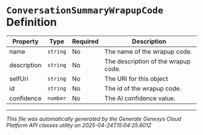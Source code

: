 # `ConversationSummaryWrapupCode` Definition

| Property | Type | Required | Description |
|----------|------|----------|-------------|
| name | `string` | No | The name of the wrapup code. |
| description | `string` | No | The description of the wrapup code. |
| selfUri | `string` | No | The URI for this object |
| id | `string` | No | The id of the wrapup code. |
| confidence | `number` | No | The AI confidence value. |

---

*This file was automatically generated by the Generate Genesys Cloud Platform API classes utility on 2025-04-24T15:04:25.601Z*